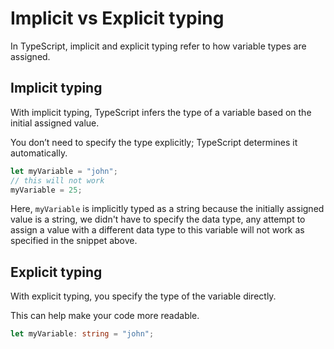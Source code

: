# Implicit vs Explicit typing

In TypeScript, implicit and explicit typing refer to how variable types are assigned.

## Implicit typing
With implicit typing, TypeScript infers the type of a variable based on the initial assigned value.

You don’t need to specify the type explicitly; TypeScript determines it automatically.

```Typescript
let myVariable = "john";
// this will not work
myVariable = 25;
```

Here, ```myVariable``` is implicitly typed as a string because the initially assigned value is a string, we
didn't have to specify the data type, any attempt to assign a value with a different data type to this
variable will not work as specified in the snippet above.

## Explicit typing
With explicit typing, you specify the type of the variable directly.

This can help make your code more readable.

```Typescript
let myVariable: string = "john";
```
